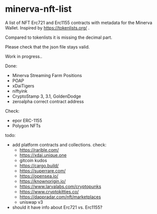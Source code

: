 minerva-nft-list
================

A list of NFT Erc721 and Erc1155 contracts with metadata for the Minerva Wallet. Inspired by https://tokenlists.org/ .

Compared to tokenlists it is missing the decimal part.

Please check that the json file stays valid.

Work in progress..

Done:
- Minerva Streaming Farm Positions
- POAP
- xDaiTigers
- niftyink
- CryptoStamp 3, 3.1, GoldenDodge
- zeroalpha correct contract address



Check:
- epor ERC-1155
- Polygon NFTs



todo:
 - add platform contracts and collections. check:
   - https://rarible.com/
   - https://xdai.unique.one
   - gitcoin kudos
   - https://cargo.build/
   - https://superrare.com/
   - https://opensea.io/
   - https://knownorigin.io/
   - https://www.larvalabs.com/cryptopunks
   - https://www.cryptokitties.co/
   - https://dappradar.com/nft/marketplaces
   - uniswap v3
 - should it have info about Erc721 vs. Erc1155?
